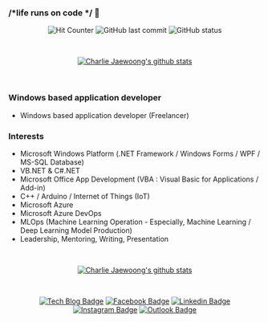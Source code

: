### /*life runs on code */ 👋
<div align="center">
<img alt="Hit Counter" src="https://hits.seeyoufarm.com/api/count/incr/badge.svg?url=https%3A%2F%2Fgithub.com%2Fhappybono%2Fhit-counter">
<img alt="GitHub last commit" src="https://img.shields.io/github/last-commit/happybono/happybono">
<img alt="GitHub status" src="https://img.shields.io/badge/job%20status-offers%20welcome-brightgreen">
</div>


<!--
**happybono/happybono** is a ✨ _special_ ✨ repository because its `README.md` (this file) appears on your GitHub profile.

Here are some ideas to get you started:

- 🔭 I’m currently working on ...
- 🌱 I’m currently learning ...
- 👯 I’m looking to collaborate on ...
- 🤔 I’m looking for help with ...
- 💬 Ask me about ...
- 📫 How to reach me: ...
- 😄 Pronouns: ...
- ⚡ Fun fact: ...
-->

<br><div align=center> 
[![Charlie Jaewoong's github stats](https://github-readme-stats.vercel.app/api?username=happybono)](https://github.com/happybono)
</div><br>

### Windows based application developer
-  Windows based application developer (Freelancer)

### Interests
- Microsoft Windows Platform (.NET Framework / Windows Forms / WPF / MS-SQL Database)
- VB.NET & C#.NET
- Microsoft Office App Development (VBA : Visual Basic for Applications / Add-in)
- C++ / Arduino / Internet of Things (IoT)
- Microsoft Azure
- Microsoft Azure DevOps
- MLOps (Machine Learning Operation - Especially, Machine Learning / Deep Learning Model Production)
- Leadership, Mentoring, Writing, Presentation

<br><div align=center> 
[![Charlie Jaewoong's github stats](https://github-readme-stats.vercel.app/api/top-langs/?username=happybono&layout=compact)](https://github.com/happybono)</div>

<br><div align=center> 
[![Tech Blog Badge](http://img.shields.io/badge/-WordPress-21759B?style=flat&logo=WordPress&link=https://happybono.wordpress.com/)](https://happybono.wordpress.com/)
[![Facebook Badge](https://img.shields.io/badge/facebook-1877f2?style=flat-&logo=facebook&logoColor=white&link=https://www.facebook.com/happybono)](https://www.facebook.com/happybono)
[![Linkedin Badge](https://img.shields.io/badge/-LinkedIn-blue?style=flat-square&logo=Linkedin&logoColor=white&link=https://www.linkedin.com/in/happybono/)](https://www.linkedin.com/in/happybono)
[![Instagram Badge](https://img.shields.io/badge/Instagram-E4405F?style=flat&logo=Instagram&logoColor=white&link=mailto:happybono@outlook.com)](mailto:happybono@outlook.com)
[![Outlook Badge](https://img.shields.io/badge/Outlook-0078D4?style=flat&logo=Microsoft%20Outlook&logoColor=white&link=mailto:happybono@outlook.com)](mailto:happybono@outlook.com)
</div>


